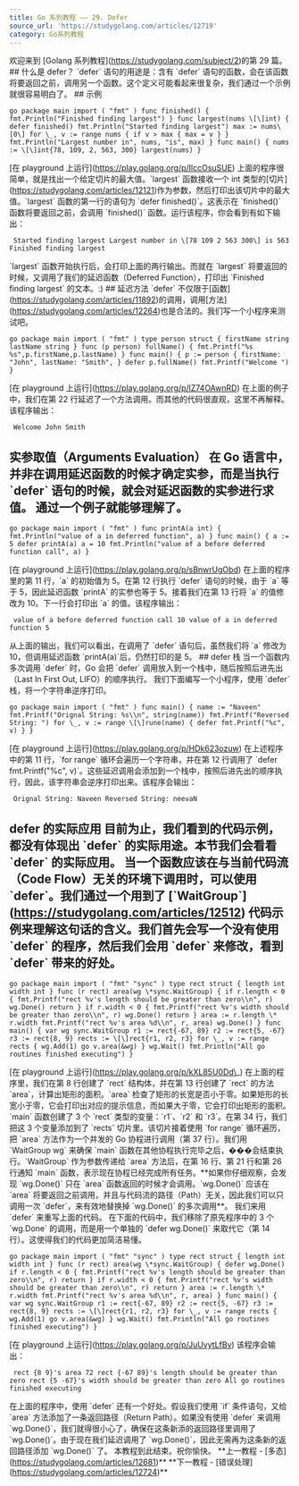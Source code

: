 ```yaml
---
title: Go 系列教程 —— 29. Defer
source_url: 'https://studygolang.com/articles/12719'
category: Go系列教程
---
```

欢迎来到 \[Golang 系列教程\](https://studygolang.com/subject/2)的第 29 篇。 ## 什么是 defer？ \`defer\` 语句的用途是：含有 \`defer\` 语句的函数，会在该函数将要返回之前，调用另一个函数。这个定义可能看起来很复杂，我们通过一个示例就很容易明白了。 ## 示例 
```
go package main import ( "fmt" ) func finished() { fmt.Println("Finished finding largest") } func largest(nums \[\]int) { defer finished() fmt.Println("Started finding largest") max := nums\[0\] for \_, v := range nums { if v > max { max = v } } fmt.Println("Largest number in", nums, "is", max) } func main() { nums := \[\]int{78, 109, 2, 563, 300} largest(nums) } 
```
 \[在 playground 上运行\](https://play.golang.org/p/IlccOsuSUE) 上面的程序很简单，就是找出一个给定切片的最大值。\`largest\` 函数接收一个 int 类型的\[切片\](https://studygolang.com/articles/12121)作为参数，然后打印出该切片中的最大值。\`largest\` 函数的第一行的语句为 \`defer finished()\`。这表示在 \`finished()\` 函数将要返回之前，会调用 \`finished()\` 函数。运行该程序，你会看到有如下输出： 
```
 Started finding largest Largest number in \[78 109 2 563 300\] is 563 Finished finding largest 
```
 \`largest\` 函数开始执行后，会打印上面的两行输出。而就在 \`largest\` 将要返回的时候，又调用了我们的延迟函数（Deferred Function），打印出 \`Finished finding largest\` 的文本。:) ## 延迟方法 \`defer\` 不仅限于\[函数\](https://studygolang.com/articles/11892)的调用，调用\[方法\](https://studygolang.com/articles/12264)也是合法的。我们写一个小程序来测试吧。 
```
go package main import ( "fmt" ) type person struct { firstName string lastName string } func (p person) fullName() { fmt.Printf("%s %s",p.firstName,p.lastName) } func main() { p := person { firstName: "John", lastName: "Smith", } defer p.fullName() fmt.Printf("Welcome ") } 
```
 \[在 playground 上运行\](https://play.golang.org/p/lZ74OAwnRD) 在上面的例子中，我们在第 22 行延迟了一个方法调用。而其他的代码很直观，这里不再解释。该程序输出： 
```
 Welcome John Smith 
```
 ## 实参取值（Arguments Evaluation） 在 Go 语言中，并非在调用延迟函数的时候才确定实参，而是当执行 \`defer\` 语句的时候，就会对延迟函数的实参进行求值。 通过一个例子就能够理解了。 
```
go package main import ( "fmt" ) func printA(a int) { fmt.Println("value of a in deferred function", a) } func main() { a := 5 defer printA(a) a = 10 fmt.Println("value of a before deferred function call", a) } 
```
 \[在 playground 上运行\](https://play.golang.org/p/sBnwrUgObd) 在上面的程序里的第 11 行，\`a\` 的初始值为 5。在第 12 行执行 \`defer\` 语句的时候，由于 \`a\` 等于 5，因此延迟函数 \`printA\` 的实参也等于 5。接着我们在第 13 行将 \`a\` 的值修改为 10。下一行会打印出 \`a\` 的值。该程序输出： 
```
 value of a before deferred function call 10 value of a in deferred function 5 
```
 从上面的输出，我们可以看出，在调用了 \`defer\` 语句后，虽然我们将 \`a\` 修改为 10，但调用延迟函数 \`printA(a)\`后，仍然打印的是 5。 ## defer 栈 当一个函数内多次调用 \`defer\` 时，Go 会把 \`defer\` 调用放入到一个栈中，随后按照后进先出（Last In First Out, LIFO）的顺序执行。 我们下面编写一个小程序，使用 \`defer\` 栈，将一个字符串逆序打印。 
```
go package main import ( "fmt" ) func main() { name := "Naveen" fmt.Printf("Orignal String: %s\\n", string(name)) fmt.Printf("Reversed String: ") for \_, v := range \[\]rune(name) { defer fmt.Printf("%c", v) } } 
```
 \[在 playground 上运行\](https://play.golang.org/p/HDk623ozuw) 在上述程序中的第 11 行，\`for range\` 循环会遍历一个字符串，并在第 12 行调用了 \`defer fmt.Printf("%c", v)\`。这些延迟调用会添加到一个栈中，按照后进先出的顺序执行，因此，该字符串会逆序打印出来。该程序会输出： 
```
 Orignal String: Naveen Reversed String: neevaN 
```
 ## defer 的实际应用 目前为止，我们看到的代码示例，都没有体现出 \`defer\` 的实际用途。本节我们会看看 \`defer\` 的实际应用。 当一个函数应该在与当前代码流（Code Flow）无关的环境下调用时，可以使用 \`defer\`。我们通过一个用到了 \[\`WaitGroup\`\](https://studygolang.com/articles/12512) 代码示例来理解这句话的含义。我们首先会写一个没有使用 \`defer\` 的程序，然后我们会用 \`defer\` 来修改，看到 \`defer\` 带来的好处。 
```
go package main import ( "fmt" "sync" ) type rect struct { length int width int } func (r rect) area(wg \*sync.WaitGroup) { if r.length < 0 { fmt.Printf("rect %v's length should be greater than zero\\n", r) wg.Done() return } if r.width < 0 { fmt.Printf("rect %v's width should be greater than zero\\n", r) wg.Done() return } area := r.length \* r.width fmt.Printf("rect %v's area %d\\n", r, area) wg.Done() } func main() { var wg sync.WaitGroup r1 := rect{-67, 89} r2 := rect{5, -67} r3 := rect{8, 9} rects := \[\]rect{r1, r2, r3} for \_, v := range rects { wg.Add(1) go v.area(&wg) } wg.Wait() fmt.Println("All go routines finished executing") } 
```
 \[在 playground 上运行\](https://play.golang.org/p/kXL85U0Dd\_) 在上面的程序里，我们在第 8 行创建了 \`rect\` 结构体，并在第 13 行创建了 \`rect\` 的方法 \`area\`，计算出矩形的面积。\`area\` 检查了矩形的长宽是否小于零。如果矩形的长宽小于零，它会打印出对应的提示信息，而如果大于零，它会打印出矩形的面积。 \`main\` 函数创建了 3 个 \`rect\` 类型的变量：\`r1\`、\`r2\` 和 \`r3\`。在第 34 行，我们把这 3 个变量添加到了 \`rects\` 切片里。该切片接着使用 \`for range\` 循环遍历，把 \`area\` 方法作为一个并发的 Go 协程进行调用（第 37 行）。我们用 \`WaitGroup wg\` 来确保 \`main\` 函数在其他协程执行完毕之后，���会结束执行。\`WaitGroup\` 作为参数传递给 \`area\` 方法后，在第 16 行、第 21 行和第 26 行通知 \`main\` 函数，表示现在协程已经完成所有任务。\*\*如果你仔细观察，会发现 \`wg.Done()\` 只在 \`area\` 函数返回的时候才会调用。\`wg.Done()\` 应该在 \`area\` 将要返回之前调用，并且与代码流的路径（Path）无关，因此我们可以只调用一次 \`defer\`，来有效地替换掉 \`wg.Done()\` 的多次调用\*\*。 我们来用 \`defer\` 来重写上面的代码。 在下面的代码中，我们移除了原先程序中的 3 个 \`wg.Done\` 的调用，而是用一个单独的 \`defer wg.Done()\` 来取代它（第 14 行）。这使得我们的代码更加简洁易懂。 
```
go package main import ( "fmt" "sync" ) type rect struct { length int width int } func (r rect) area(wg \*sync.WaitGroup) { defer wg.Done() if r.length < 0 { fmt.Printf("rect %v's length should be greater than zero\\n", r) return } if r.width < 0 { fmt.Printf("rect %v's width should be greater than zero\\n", r) return } area := r.length \* r.width fmt.Printf("rect %v's area %d\\n", r, area) } func main() { var wg sync.WaitGroup r1 := rect{-67, 89} r2 := rect{5, -67} r3 := rect{8, 9} rects := \[\]rect{r1, r2, r3} for \_, v := range rects { wg.Add(1) go v.area(&wg) } wg.Wait() fmt.Println("All go routines finished executing") } 
```
 \[在 playground 上运行\](https://play.golang.org/p/JuUvytLfBv) 该程序会输出： 
```
 rect {8 9}'s area 72 rect {-67 89}'s length should be greater than zero rect {5 -67}'s width should be greater than zero All go routines finished executing 
```
 在上面的程序中，使用 \`defer\` 还有一个好处。假设我们使用 \`if\` 条件语句，又给 \`area\` 方法添加了一条返回路径（Return Path）。如果没有使用 \`defer\` 来调用 \`wg.Done()\`，我们就得很小心了，确保在这条新添的返回路径里调用了 \`wg.Done()\`。由于现在我们延迟调用了 \`wg.Done()\`，因此无需再为这条新的返回路径添加 \`wg.Done()\` 了。 本教程到此结束。祝你愉快。 \*\*上一教程 - \[多态\](https://studygolang.com/articles/12681)\*\* \*\*下一教程 - \[错误处理\](https://studygolang.com/articles/12724)\*\*
